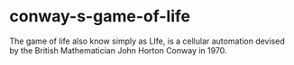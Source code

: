 # conway-s-game-of-life
The game of life also know simply as LIfe, is a cellular automation devised by the British Mathematician John Horton Conway in 1970.
